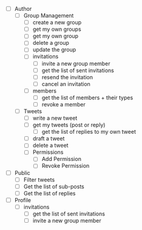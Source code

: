 - [ ] Author
    - [ ] Group Management
        - [ ] create a new group
        - [ ] get my own groups
        - [ ] get my own group
        - [ ] delete a group
        - [ ] update the group
        - [ ] invitations
            - [ ] invite a new group member
            - [ ] get the list of sent invitations
            - [ ] resend the invitation
            - [ ] cancel an invitation
        - [ ] members
            - [ ] get the list of members + their types
            - [ ] revoke a member
    - [ ] Tweets
        - [ ] write a new tweet
        - [ ] get my tweets (post or reply)
            - [ ] get the list of replies to my own tweet
        - [ ] draft a tweet
        - [ ] delete a tweet
        - [ ] Permissions
            - [ ] Add Permission
            - [ ] Revoke Permission
- [ ] Public
    - [ ] Filter tweets
    - [ ] Get the list of sub-posts
    - [ ] Get the list of replies
- [ ] Profile
    - [ ] invitations
        - [ ] get the list of sent invitations
        - [ ] invite a new group member
